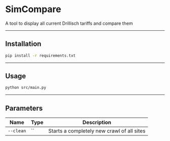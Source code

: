 # SimCompare

A tool to display all current Drillisch tariffs and compare them

---

## Installation

```bash
pip install -r requirements.txt
```

---

## Usage

```bash
python src/main.py
```

---

## Parameters

| Name      | Type | Description                                |
|-----------|------|--------------------------------------------|
| `--clean` | ``   | Starts a completely new crawl of all sites |

